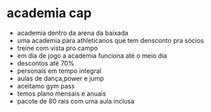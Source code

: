 # academia cap
- academia dentro da arena da baixada
- uma academia para athleticanos que tem densconto pra sócios 
- treine com vista pro campo 
- em dia de jogo a academia funciona até o meio dia 
- descontos até 70%
- personais em tempo integral
- aulas de dança,power e jump
- aceitamo gym pass
- temos plano mensais e anuais
- pacote de 80 rais com uma aula inclusa 
